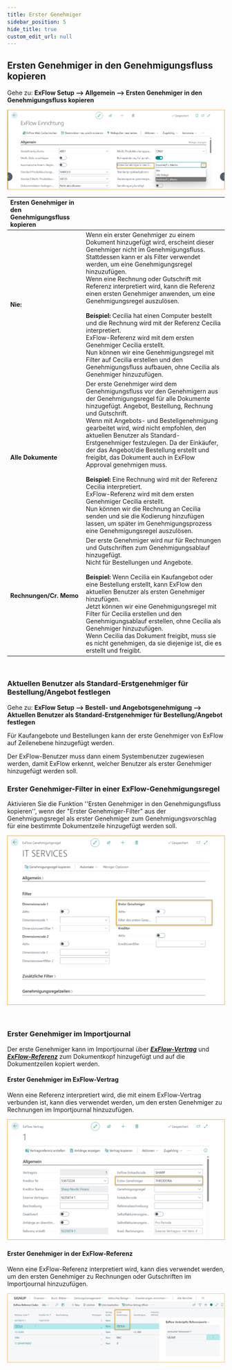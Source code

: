 ```yaml
---
title: Erster Genehmiger
sidebar_position: 5
hide_title: true
custom_edit_url: null
---
```


## Ersten Genehmiger in den Genehmigungsfluss kopieren

Gehe zu: **ExFlow Setup --> Allgemein --> Ersten Genehmiger in den Genehmigungsfluss kopieren**

![ExFlow Setup](../../images/first-approver-001.png)
<br/>

| Ersten Genehmiger in den Genehmigungsfluss kopieren | 	|
|:-|:-|
| **Nie:**                         | Wenn ein erster Genehmiger zu einem Dokument hinzugefügt wird, erscheint dieser Genehmiger nicht im Genehmigungsfluss. <br/>Stattdessen kann er als Filter verwendet werden, um eine Genehmigungsregel hinzuzufügen. <br/>Wenn eine Rechnung oder Gutschrift mit Referenz interpretiert wird, kann die Referenz einen ersten Genehmiger anwenden, um eine Genehmigungsregel auszulösen. <br/><br/> **Beispiel:** Cecilia hat einen Computer bestellt und die Rechnung wird mit der Referenz Cecilia interpretiert. <br/> ExFlow-Referenz wird mit dem ersten Genehmiger Cecilia erstellt. <br/>Nun können wir eine Genehmigungsregel mit Filter auf Cecilia erstellen und den Genehmigungsfluss aufbauen, ohne Cecilia als Genehmiger hinzuzufügen.
| **Alle Dokumente**| Der erste Genehmiger wird dem Genehmigungsfluss vor den Genehmigern aus der Genehmigungsregel für alle Dokumente hinzugefügt. Angebot, Bestellung, Rechnung und Gutschrift. <br/>Wenn mit Angebots- und Bestellgenehmigung gearbeitet wird, wird nicht empfohlen, den aktuellen Benutzer als Standard-Erstgenehmiger festzulegen. Da der Einkäufer, der das Angebot/die Bestellung erstellt und freigibt, das Dokument auch in ExFlow Approval genehmigen muss. <br/><br/> **Beispiel:** Eine Rechnung wird mit der Referenz Cecilia interpretiert. <br/>ExFlow-Referenz wird mit dem ersten Genehmiger Cecilia erstellt. <br/>Nun können wir die Rechnung an Cecilia senden und sie die Kodierung hinzufügen lassen, um später im Genehmigungsprozess eine Genehmigungsregel auszulösen.
|**Rechnungen/Cr. Memo**| Der erste Genehmiger wird nur für Rechnungen und Gutschriften zum Genehmigungsablauf hinzugefügt. <br/>Nicht für Bestellungen und Angebote.  <br/><br/> **Beispiel:** Wenn Cecilia ein Kaufangebot oder eine Bestellung erstellt, kann ExFlow den aktuellen Benutzer als ersten Genehmiger hinzufügen. <br/>Jetzt können wir eine Genehmigungsregel mit Filter für Cecilia erstellen und den Genehmigungsablauf erstellen, ohne Cecilia als Genehmiger hinzuzufügen. <br/>Wenn Cecilia das Dokument freigibt, muss sie es nicht genehmigen, da sie diejenige ist, die es erstellt und freigibt.

<br/>

### Aktuellen Benutzer als Standard-Erstgenehmiger für Bestellung/Angebot festlegen

Gehe zu: **ExFlow Setup --> Bestell- und Angebotsgenehmigung --> Aktuellen Benutzer als Standard-Erstgenehmiger für Bestellung/Angebot festlegen**

Für Kaufangebote und Bestellungen kann der erste Genehmiger von ExFlow auf Zeilenebene hinzugefügt werden.<br/>

Der ExFlow-Benutzer muss dann einem Systembenutzer zugewiesen werden, damit ExFlow erkennt, welcher Benutzer als erster Genehmiger hinzugefügt werden soll.<br/>


### Erster Genehmiger-Filter in einer ExFlow-Genehmigungsregel

Aktivieren Sie die Funktion ''Ersten Genehmiger in den Genehmigungsfluss kopieren'', wenn der "Erster Genehmiger-Filter" aus der Genehmigungsregel als erster Genehmiger zum Genehmigungsvorschlag für eine bestimmte Dokumentzeile hinzugefügt werden soll. <br/>

![ExFlow Setup](../../images/first-approver-002.png)

<br/>

### Erster Genehmiger im Importjournal
Der erste Genehmiger kann im Importjournal über [***ExFlow-Vertrag***](https://docs.signupsoftware.com/business-central/docs/user-manual/business-functionality/contract#contract) und [***ExFlow-Referenz***](https://docs.signupsoftware.com/business-central/docs/user-manual/business-functionality/reference-codes#reference-codes) zum Dokumentkopf hinzugefügt und auf die Dokumentzeilen kopiert werden.

#### Erster Genehmiger im ExFlow-Vertrag
Wenn eine Referenz interpretiert wird, die mit einem ExFlow-Vertrag verbunden ist, kann dies verwendet werden, um den ersten Genehmiger zu Rechnungen im Importjournal hinzuzufügen. <br/> 

![ExFlow Setup](../../images/first-approver-004.png)

#### Erster Genehmiger in der ExFlow-Referenz
Wenn eine ExFlow-Referenz interpretiert wird, kann dies verwendet werden, um den ersten Genehmiger zu Rechnungen oder Gutschriften im Importjournal hinzuzufügen. <br/> 

![ExFlow Setup](../../images/first-approver-005.png)
 